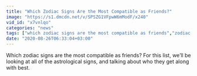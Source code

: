 ```yaml
---
title: "Which Zodiac Signs Are the Most Compatible as Friends?"
image: "https://s1.dmcdn.net/v/SPSZG1VFpwW6mModF/x240"
vid_id: "x7vnlqo"
categories: "news"
tags: ["which zodiac signs are the most compatible as friends","zodiac signs friends","zodiac friends"]
date: "2020-08-26T06:33:04+03:00"
---
```

Which zodiac signs are the most compatible as friends? For this list, we’ll be looking at all of the astrological signs, and talking about who they get along with best.

